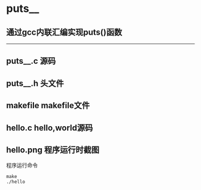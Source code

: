 # puts__
## 通过gcc内联汇编实现puts()函数
--------------------
puts__.c 源码
------------------
puts__.h 头文件
---------------------
makefile makefile文件
--------------------
hello.c hello,world源码
------------------------
hello.png 程序运行时截图
-----------------------
程序运行命令
  ```
  make
  ./hello
